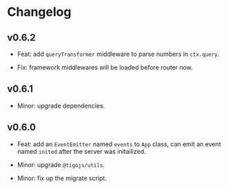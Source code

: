 # Changelog

## v0.6.2

- Feat: add `queryTransformer` middleware to parse numbers in `ctx.query`.

- Fix: framework middlewares will be loaded before router now.

## v0.6.1

- Minor: upgrade dependencies.

## v0.6.0

- Feat: add an `EventEmitter` named `events` to `App` class, can emit an event named `inited` after the server was initailized.

- Minor: upgrade `@tigojs/utils`.

- Minor: fix up the migrate script.
